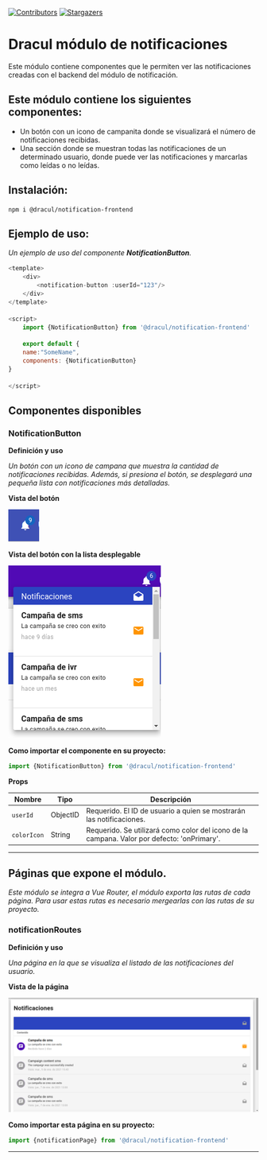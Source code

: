 [![Contributors][contributors-shield]][contributors-url]
[![Stargazers][stars-shield]][stars-url]
# Dracul módulo de notificaciones

Este módulo contiene componentes que le permiten ver las notificaciones creadas con el backend del módulo de notificación.

## Este módulo contiene los siguientes componentes:

- Un botón con un icono de campanita donde se visualizará el número de notificaciones recibidas.
- Una sección donde se muestran todas las notificaciones de un determinado usuario, donde puede ver las notificaciones y marcarlas como leídas o no leídas.

## Instalación:

```
npm i @dracul/notification-frontend
```

## Ejemplo de uso:

_Un ejemplo de uso del componente **NotificationButton**._

```js
<template>
    <div>
        <notification-button :userId="123"/>
    </div>
</template>

<script>
    import {NotificationButton} from '@dracul/notification-frontend'

    export default {
    name:"SomeName",
    components: {NotificationButton}
}

</script>
```

## Componentes disponibles

### NotificationButton

**Definición y uso**

_Un botón con un icono de campana que muestra la cantidad de notificaciones recibidas.
Además, si presiona el botón, se desplegará una pequeña lista con notificaciones más detalladas._

**Vista del botón**

![](./exampleImages/notificationButton.png)

**Vista del botón con la lista desplegable**

![](./exampleImages/notificationButtonList.png)


**Como importar el componente en su proyecto:**
```js
import {NotificationButton} from '@dracul/notification-frontend'
```

**Props**

|Nombre  |Tipo |Descripción      | 
|----------|----------|----------------------------------------------------------------------------------------------|
|`userId`   |ObjectID  | Requerido. El ID de usuario a quien se mostrarán las notificaciones.                                                                    |
|`colorIcon`  |String   |Requerido. Se utilizará como color del icono de la campana.  Valor por defecto: 'onPrimary'.                                                                    |

---

## Páginas que expone el módulo.

_Este módulo se integra a Vue Router, el módulo exporta las rutas de cada página. 
Para usar estas rutas es necesario mergearlas con las rutas de su proyecto._

### notificationRoutes

**Definición y uso**

_Una página en la que se visualiza el listado de las notificaciones del usuario._

**Vista de la página**

![](exampleImages/notificationPage_es.png)

**Como importar esta página en su proyecto:**

```js
import {notificationPage} from '@dracul/notification-frontend'
```
---

<!-- MARKDOWN LINKS & IMAGES -->
<!-- https://www.markdownguide.org/basic-syntax/#reference-style-links -->

[stars-shield]: https://img.shields.io/github/stars/draculjs/modular-framework.svg?style=flat-square
[stars-url]: https://github.com/draculjs/modular-framework/stargazers
[contributors-shield]: https://img.shields.io/github/contributors/draculjs/modular-framework.svg?style=flat-square
[contributors-url]: https://github.com/draculjs/modular-framework/graphs/contributors
